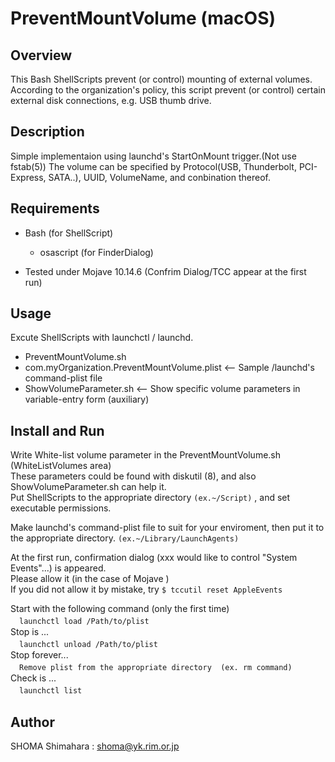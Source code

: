 # PreventMountVolume (macOS)

## Overview
This Bash ShellScripts prevent (or control) mounting of external volumes.  
According to the organization's policy, this script prevent (or control) certain external disk connections, e.g. USB thumb drive.

## Description
Simple implementaion using launchd's StartOnMount trigger.(Not use fstab(5))
The volume can be specified by Protocol(USB, Thunderbolt, PCI-Express, SATA..), UUID, VolumeName, and conbination thereof.

## Requirements
- Bash (for ShellScript)
  - osascript (for FinderDialog)

- Tested under Mojave 10.14.6 (Confrim Dialog/TCC appear at the first run)

## Usage
Excute ShellScripts with launchctl / launchd.
- PreventMountVolume.sh
- com.myOrganization.PreventMountVolume.plist    <-- Sample /launchd's command-plist file
- ShowVolumeParameter.sh   <-- Show specific volume parameters in variable-entry form (auxiliary)

## Install and Run
Write White-list volume parameter in the PreventMountVolume.sh (WhiteListVolumes area)  
These parameters could be found with diskutil (8), and also ShowVolumeParameter.sh can help it.  
Put ShellScripts to the appropriate directory  `(ex.~/Script)`  , and set executable permissions.  

Make launchd's command-plist file to suit for your enviroment, then put it to the appropriate directory. `(ex.~/Library/LaunchAgents)`  

At the first run, confirmation dialog (xxx would like to control "System Events"...) is appeared.  
Please allow it (in the case of Mojave )  
If you did not allow it by mistake, try `$ tccutil reset AppleEvents`  

Start with the following command (only the first time)  
　```launchctl load /Path/to/plist```  
Stop is ...  
　```launchctl unload /Path/to/plist```  
Stop forever...  
　```Remove plist from the appropriate directory  (ex. rm command)```  
Check is ...  
　```launchctl list```  

## Author
SHOMA Shimahara : <shoma@yk.rim.or.jp>
